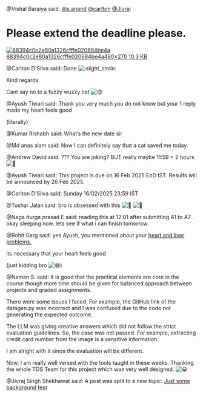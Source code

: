 @Vishal Baraiya said: [@s.anand](/u/s.anand) [@carlton](/u/carlton) [@Jivraj](/u/jivraj)


Please extend the deadline please.
==================================


[![88394c0c2e80a1326cfffe020684be4a](https://europe1.discourse-cdn.com/flex013/uploads/iitm/original/3X/7/7/7742d688f4b033b15ac1a4af0c1f2eda19c31093.jpeg)88394c0c2e80a1326cfffe020684be4a480×270 10\.3 KB](https://europe1.discourse-cdn.com/flex013/uploads/iitm/original/3X/7/7/7742d688f4b033b15ac1a4af0c1f2eda19c31093.jpeg "88394c0c2e80a1326cfffe020684be4a")


@Carlton D'Silva said: Done ![:slight_smile:](https://emoji.discourse-cdn.com/google/slight_smile.png?v=12 ":slight_smile:")


Kind regards  

Cant say no to a fuzzy wuzzy cat ![:heart_eyes:](https://emoji.discourse-cdn.com/google/heart_eyes.png?v=12 ":heart_eyes:")


@Ayush Tiwari said: Thank you very much you do not know but your 1 reply made my heart feels good  

(literally)


@Kumar Rishabh said: What’s the new date sir


@Md anas alam said: Now I can definitely say that a cat saved me today.


@Andrew David said: ??? You are joking? BUT really maybe 11:59 \+ 2 hours ![:thinking:](https://emoji.discourse-cdn.com/google/thinking.png?v=12 ":thinking:")


@Ayush Tiwari said: This project is due on 16 Feb 2025 EoD IST. Results will be announced by 26 Feb 2025\.


@Carlton D'Silva said: Sunday 16/02/2025 23:59 IST


@Tushar Jalan said: bro is obsessed with this ![:rofl:](https://emoji.discourse-cdn.com/google/rofl.png?v=12 ":rofl:") ![:rofl:](https://emoji.discourse-cdn.com/google/rofl.png?v=12 ":rofl:")


@Naga durga prasad E said: reading this at 12:01 after submitting A1 to A7 . okay sleeping now. lets see if what i can finish tomorrow.


@Rohit Garg said: yes Ayush, you mentioned about your [heart and liver problems.](https://discourse.onlinedegree.iitm.ac.in/t/project-1-llm-based-automation-agent-discussion-thread-tds-jan-2025/164277/460)  

its necessary that your heart feels good


(just kidding bro ![:sweat_smile:](https://emoji.discourse-cdn.com/google/sweat_smile.png?v=12 ":sweat_smile:"))


@Naman S. said: It is good that the practical elements are core in the course though more time should be given for balanced approach between projects and graded assignments.


There were some issues I faced. For example, the GitHub link of the datagen.py was incorrect and I was confused due to the code not generating the expected outcome.


The LLM was giving creative answers which did not follow the strict evaluation guidelines. So, the case was not passed. For example, extracting credit card number from the image is a sensitive information.


I am alright with it since the evaluation will be different.


Now, I am really well versed with the tools taught in these weeks. Thanking the whole TDS Team for this project which was very well designed. ![:grinning:](https://emoji.discourse-cdn.com/google/grinning.png?v=12 ":grinning:")


@Jivraj Singh Shekhawat said: A post was split to a new topic: [Just some background test](/t/just-some-background-test/167699)


